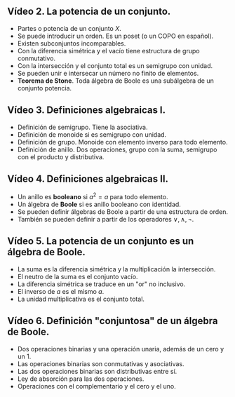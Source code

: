 ## Vídeo 2. La potencia de un conjunto.

- Partes o potencia de un conjunto $X$.
- Se puede introducir un orden. Es un poset (o un COPO en español).
- Existen subconjuntos incomparables.
- Con la diferencia simétrica y el vacío tiene estructura de grupo conmutativo.
- Con la intersección y el conjunto total es un semigrupo con unidad.
- Se pueden unir e intersecar un número no finito de elementos.
- **Teorema de Stone**. Toda álgebra de Boole es una subálgebra de un conjunto potencia.

## Vídeo 3. Definiciones algebraicas I.

- Definición de semigrupo. Tiene la asociativa.
- Definición de monoide si es semigrupo con unidad.
- Definición de grupo. Monoide con elemento inverso para todo elemento.
- Definición de anillo. Dos operaciones, grupo con la suma, semigrupo con el producto y distributiva.

## Vídeo 4. Definiciones algebraicas II.

- Un anillo es **booleano** si $a^2 = a$ para todo elemento.
- Un álgebra de **Boole** si es anillo booleano con identidad.
- Se pueden definir álgebras de Boole a partir de una estructura de orden.
- También se pueden definir a partir de los operadores $\vee, \wedge, \neg$.

## Vídeo 5. La potencia de un conjunto es un álgebra de Boole.

- La suma es la diferencia simétrica y la multiplicación la intersección.
- El neutro de la suma es el conjunto vacío.
- La diferencia simétrica se traduce en un "or" no inclusivo.
- El inverso de $a$ es el mismo $a$.
- La unidad multiplicativa es el conjunto total.

## Vídeo 6. Definición "conjuntosa" de un álgebra de Boole.

- Dos operaciones binarias y una operación unaria, además de un cero y un 1.
- Las operaciones binarias son conmutativas y asociativas.
- Las dos operaciones binarias son distributivas entre sí.
- Ley de absorción para las dos operaciones.
- Operaciones con el complementario y el cero y el uno.
